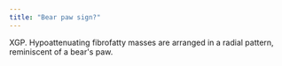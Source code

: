 ```yaml
---
title: "Bear paw sign?"
---
```

XGP. Hypoattenuating fibrofatty masses are arranged in a radial pattern, reminiscent of a bear's paw.

